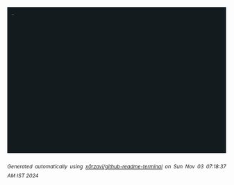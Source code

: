 <div align="justify">
<picture>
    <source media="(prefers-color-scheme: dark)" srcset="./output.gif">
    <source media="(prefers-color-scheme: light)" srcset="./output.gif">
    <img alt="GIFOS" src="output.gif">
</picture>

<sub><i>Generated automatically using [x0rzavi/github-readme-terminal](https://github.com/x0rzavi/github-readme-terminal) on Sun Nov 03 07:18:37 AM IST 2024</i></sub>

<!-- <details>
<summary>More details</summary>

</details> -->
</div>

<!-- Image deletion URL: NONE -->